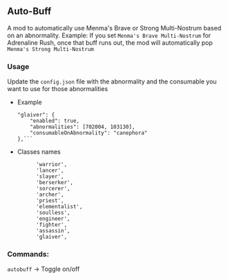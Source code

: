 ## Auto-Buff
A mod to automatically use Menma's Brave or Strong Multi-Nostrum based on an abnormality.
Example: If you set `Menma's Brave Multi-Nostrum` for Adrenaline Rush, once that buff runs out, the mod will automatically pop `Menma's Strong Multi-Nostrum`
### Usage
Update the `config.json` file with the abnormality and the consumable you want to use for those abnormalities
* Example
    ```
    "glaiver": {
        "enabled": true,
        "abnormalities": [702004, 103130],
        "consumableOnAbnormality": "canephora"
    },```
* Classes names
  ```
        'warrior',
        'lancer',
        'slayer',
        'berserker',
        'sorcerer',
        'archer',
        'priest',
        'elementalist',
        'soulless',
        'engineer',
        'fighter',
        'assassin',
        'glaiver',
### Commands:
`autobuff` -> Toggle on/off
